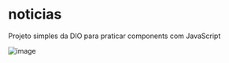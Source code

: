 # noticias
Projeto simples da DIO para praticar components com JavaScript

![image](https://github.com/Arthur-Diasz/noticias/assets/117912903/278ed47b-f3ee-4f24-a7b0-00eb94983950)

